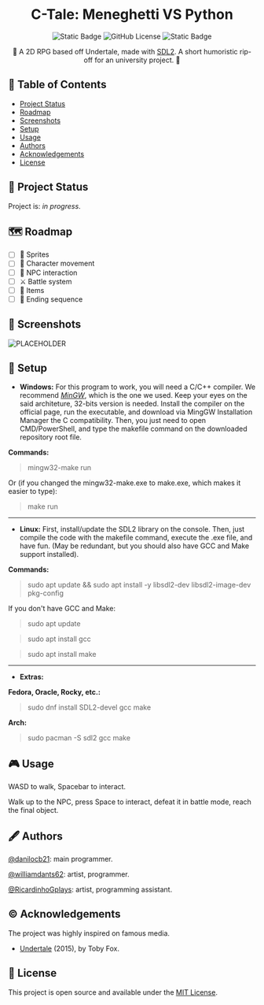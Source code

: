 <h1 align="center">C-Tale: Meneghetti VS Python</h1>
<p align="center">
  <img alt="Static Badge" src="https://img.shields.io/badge/In%20Progress-yellow?style=for-the-badge">
  <img alt="GitHub License" src="https://img.shields.io/github/license/danilocb21/projeto-rpg?style=for-the-badge&logo=github&color=purple">
  <img alt="Static Badge" src="https://img.shields.io/badge/Language-blue?style=for-the-badge&logo=c">
</p>
<p align="center">
🐍 A 2D RPG based off Undertale, made with <a href="https://wiki.libsdl.org/SDL2">SDL2</a>. A short humoristic rip-off for an university project. 🐍
</p>

## 👾 Table of Contents
- [Project Status](#project-status)
- [Roadmap](#roadmap)
- [Screenshots](#screenshots)
- [Setup](#setup)
- [Usage](#usage)
- [Authors](#authors)
- [Acknowledgements](#acknowledgements)
- [License](#license)

## 🔋 Project Status
Project is: _in progress_.

## 🗺️ Roadmap
- [ ] 🎨 Sprites
- [ ] 🏃 Character movement
- [ ] 💬 NPC interaction
- [ ] ⚔️ Battle system
- [ ] 🎒 Items
- [ ] 🚩 Ending sequence

## 📸 Screenshots
![PLACEHOLDER](./img/placeholder.png)

## 💾 Setup
- __Windows:__ For this program to work, you will need a C/C++ compiler. We recommend [_MinGW_](https://sourceforge.net/projects/mingw/), which is the one we used. Keep your eyes on the said architeture, 32-bits version is needed.
Install the compiler on the official page, run the executable, and download via MingGW Installation Manager the C compatibility.
Then, you just need to open CMD/PowerShell, and type the makefile command on the downloaded repository root file.

__Commands:__

> mingw32-make run

Or (if you changed the mingw32-make.exe to make.exe, which makes it easier to type):

> make run

<hr>

- __Linux:__ First, install/update the SDL2 library on the console. Then, just compile the code with the makefile command, execute the .exe file, and have fun. (May be redundant, but you should also have GCC and Make support installed).

__Commands:__

> sudo apt update && sudo apt install -y libsdl2-dev libsdl2-image-dev pkg-config

If you don't have GCC and Make:

> sudo apt update

> sudo apt install gcc

> sudo apt install make

<hr>

- __Extras:__

__Fedora, Oracle, Rocky, etc.:__

> sudo dnf install SDL2-devel gcc make

__Arch:__

> sudo pacman -S sdl2 gcc make

## 🎮 Usage
WASD to walk, Spacebar to interact.

Walk up to the NPC, press Space to interact, defeat it in battle mode, reach the final object.

## 🖋️ Authors
[@danilocb21](https://github.com/danilocb21): main programmer.

[@williamdants62](https://github.com/williamdants62): artist, programmer.

[@RicardinhoGplays](https://github.com/RicardinhoGplays): artist, programming assistant.

## ©️ Acknowledgements
The project was highly inspired on famous media.
- [Undertale](https://undertale.com/) (2015), by Toby Fox.

## 📙 License
This project is open source and available under the [MIT License](./LICENSE).

